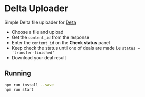 # Delta Uploader

Simple Delta file uploader for [Delta](https://delta.store)

- Choose a file and upload
- Get the <code>content_id</code> from the response
- Enter the <code>content_id</code> on the <strong>Check status</strong> panel
- Keep check the status until one of deals are made i.e <code>status = 'transfer-finished'</code>
- Download your deal result

## Running 

```bash
npm run install --save
npm run start
```
